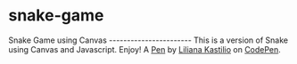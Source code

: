snake-game
==========

Snake Game using Canvas ----------------------- This is a version of  Snake using Canvas and Javascript. Enjoy!  A [Pen](http://codepen.io/lili2311/pen/Irlku) by [Liliana Kastilio](http://codepen.io/lili2311) on [CodePen](http://codepen.io/).
